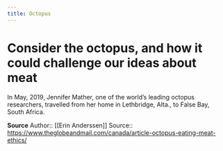 ```yaml
---
title: Octopus 
---
```

# Consider the octopus, and how it could challenge our ideas about meat
In May, 2019, Jennifer Mather, one of the world’s leading octopus researchers, travelled from her home in Lethbridge, Alta., to False Bay, South Africa.


**Source**
Author:: [[Erin Anderssen]]
Source:: https://www.theglobeandmail.com/canada/article-octopus-eating-meat-ethics/
